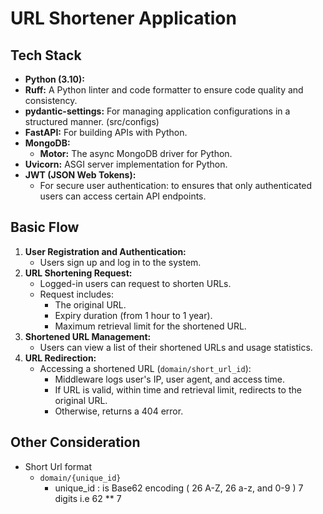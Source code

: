 # URL Shortener Application

## Tech Stack

- **Python (3.10):**
- **Ruff:** A Python linter and code formatter to ensure code quality and consistency.
- **pydantic-settings:** For managing application configurations in a structured manner. (src/configs)
- **FastAPI:** For building APIs with Python.
- **MongoDB:**
    - **Motor:** The async MongoDB driver for Python.
- **Uvicorn:** ASGI server implementation for Python.
- **JWT (JSON Web Tokens):**
    - For secure user authentication: to ensures that only authenticated users can access certain API endpoints.


## Basic Flow

1. **User Registration and Authentication:**
    - Users sign up and log in to the system.
2. **URL Shortening Request:**
    - Logged-in users can request to shorten URLs.
    - Request includes:
        - The original URL.
        - Expiry duration (from 1 hour to 1 year).
        - Maximum retrieval limit for the shortened URL.
3. **Shortened URL Management:**
    - Users can view a list of their shortened URLs and usage statistics.
4. **URL Redirection:**
    - Accessing a shortened URL (`domain/short_url_id`):
        - Middleware logs user's IP, user agent, and access time.
        - If URL is valid, within time and retrieval limit, redirects to the original URL.
        - Otherwise, returns a 404 error.

## Other Consideration

- Short Url format
    - `domain/{unique_id}`
        - unique_id : is Base62 encoding ( 26 A-Z, 26 a-z, and 0-9 ) 7 digits i.e 62 ** 7
